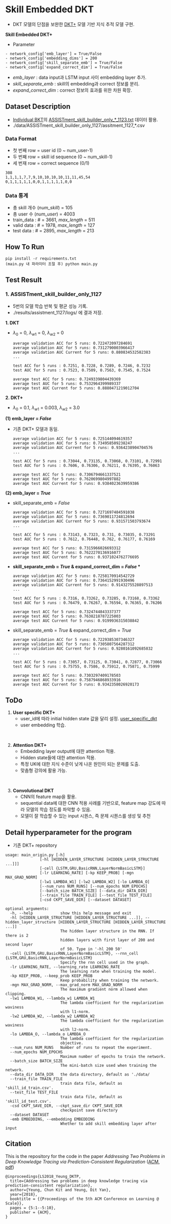 # Skill Embedded DKT

- DKT 모델의 단점을 보완한 [DKT+](https://github.com/ckyeungac/deep-knowledge-tracing-plus) 모델 기반 지식 추적 모델 구현.
 
**Skill Embedded DKT+**

- Parameter

```
- network_config['emb_layer'] = True/False
- network_config['embedding_dims'] = 200
- network_config['skill_separate_emb'] = True/False
- network_config['expand_correct_dim'] = True/False
```

- *emb_layer* : data input과 LSTM input 사이 embedding layer 추가.
- *skill_separate_emb* : skill의 embedding과 correct 정보를 분리.
- *expand_correct_dim* : correct 정보의 효과를 위한 차원 확장.

 
 
## Dataset Description

- [Individual BKT](http://gitlab.tmaxwork.shop/hyperstudy/knowledgetracing/python_kt_unitknowledgetracing/-/tree/individual_bkt)의 [ASSISTment_skill_builder_only_*_1123.txt](http://gitlab.tmaxwork.shop/hyperstudy/knowledgetracing/python_kt_unitknowledgetracing/-/blob/individual_bkt/data/ASSISTment_skill_builder_only_train_1123.txt) 데이터 활용.
- ./data/ASSISTment_skill_builder_only_1127/assitment_1127_*.csv

### Data Format
  - 첫 번째 row = user id (0 ~ num_user-1)
  - 두 번째 row = skill id sequence (0 ~ num_skill-1)
  - 세 번재 row = correct sequence (0/1)

  ```
  308
  1,1,1,1,7,7,9,10,10,10,10,11,11,45,54
  0,1,1,1,1,1,0,0,1,1,1,1,1,0,0
  ```

### Data 통계
  - 총 skill 개수 (*num_skill*) = 105
  - 총 user 수 (*num_user*) = 4003
  - train_data : \# = 3661, *max_length* = 511
  - valid data : \# = 1978, *max_length* = 127
  - test data : \# = 2895, *max_length* = 213


## How To Run

```
pip install -r requirements.txt
(main.py 내 파라미터 조절 후) python main.py
```


## Test Result

### 1. ASSISTment_skill_builder_only_1127

  - 5번의 모델 학습 반복 및 평균 성능 기록.
  - ./results/assistment_1127/logs/ 에 결과 저장.


**1. DKT**

- $\lambda_0$ = 0, $\lambda_{w1}$ = 0, $\lambda_{w2}$ = 0

  ```
  average validation ACC for 5 runs: 0.722472097284691
  average validation AUC for 5 runs: 0.7312790003966417
  average validation AUC Current for 5 runs: 0.880834532582383
  ...

  test ACC for 5 runs : 0.7251, 0.7228, 0.7289, 0.7246, 0.7232
  test AUC for 5 runs : 0.7523, 0.7509, 0.7563, 0.7545, 0.7524

  average test ACC for 5 runs: 0.7249339804439369
  average test AUC for 5 runs: 0.7532964399989337
  average test AUC Current for 5 runs: 0.8880471219012704
  ```


**2. DKT+**

- $\lambda_0$ = 0.1, $\lambda_{w1}$ = 0.003, $\lambda_{w2}$ = 3.0

**(1) emb_layer = *False***

  - 기존 DKT+ 모델과 동일.

    ```
    average validation ACC for 5 runs: 0.725144094619357
    average validation AUC for 5 runs: 0.734958509238247
    average validation AUC Current for 5 runs: 0.9364238904704576
    ...

    test ACC for 5 runs : 0.73044, 0.73135, 0.73068, 0.73101, 0.72991
    test AUC for 5 runs : 0.7606, 0.76306, 0.76211, 0.76395, 0.76063

    average test ACC for 5 runs: 0.7306794661337521
    average test AUC for 5 runs: 0.7620699804997882
    average test AUC Current for 5 runs: 0.9384023639959386
    ```


**(2)  emb_layer = *True***

  - skill_separate_emb = *False*

    ```
    average validation ACC for 5 runs: 0.7271697484591038
    average validation AUC for 5 runs: 0.7369011724812694
    average validation AUC Current for 5 runs: 0.931571503793674
    ...
    
    test ACC for 5 runs : 0.73143, 0.7323, 0.731, 0.73035, 0.73291
    test AUC for 5 runs : 0.7612, 0.76448, 0.762, 0.76177, 0.76169

    average test ACC for 5 runs: 0.7315966026693312
    average test AUC for 5 runs: 0.7622270136916077
    average test AUC Current for 5 runs: 0.9371024762776695
    ```

  - **skill_separate_emb = *True* & expand_correct_dim = *False* \***

    ```
    average validation ACC for 5 runs: 0.7258170914542729
    average validation AUC for 5 runs: 0.7364152991930496
    average validation AUC Current for 5 runs: 0.9143275528897513
    ...
    
    test ACC for 5 runs : 0.7316, 0.73262, 0.73285, 0.73168, 0.73362
    test AUC for 5 runs : 0.76479, 0.76267, 0.76594, 0.76365, 0.76206

    average test ACC for 5 runs: 0.7324744843337377
    average test AUC for 5 runs: 0.7638218787225003
    average test AUC Current for 5 runs: 0.9199936315038842
    ```

  - skill_separate_emb = *True* & expand_correct_dim = *True*

    ```
    average validation ACC for 5 runs: 0.7229385307346327
    average validation AUC for 5 runs: 0.7305807564287312
    average validation AUC Current for 5 runs: 0.9280161092685832
    ...

    test ACC for 5 runs : 0.73057, 0.73125, 0.73041, 0.72877, 0.73066
    test AUC for 5 runs : 0.75755, 0.7586, 0.75912, 0.75871, 0.75999

    average test ACC for 5 runs: 0.7303297409178503
    average test AUC for 5 runs: 0.7587946868933916
    average test AUC Current for 5 runs: 0.9342358026920173
    ```

## ToDo

1. **User specific DKT+**
    - user_id에 따라 initial hidden state 값을 달리 설정. [user_specific_dkt](http://gitlab.tmaxwork.shop/hyperstudy/knowledgetracing/python_kt_unitknowledgetracing/-/tree/user_specific_dkt)
    - user embedding 학습.
<br>

2. **Attention DKT+**
    - Embedding layer output에 대한 attention 적용.
    - Hidden state들에 대한 attention 적용.
    - 특정 UK에 대한 지식 수준이 낮게 나온 원인이 되는 문제를 도출.
    - 맞춤형 강의에 활용 가능.
<br>

3. **Convolutional DKT**
    - CNN의 feature map을 활용.
    - sequential data에 대한 CNN 적용 사례를 기반으로, feature map 강도에 따라 모델의 학습 정도를 파악할 수 있음.
    - 모델이 잘 학습할 수 있는 input 시퀀스, 즉 문제 시퀀스를 생성 및 추천


## Detail hyperparameter for the program

- 기존 DKT+ repository

```
usage: main_origin.py [-h]
               [-hl [HIDDEN_LAYER_STRUCTURE [HIDDEN_LAYER_STRUCTURE ...]]]
               [-cell {LSTM,GRU,BasicRNN,LayerNormBasicLSTM}]
               [-lr LEARNING_RATE] [-kp KEEP_PROB] [-mgn MAX_GRAD_NORM]
               [-lw1 LAMBDA_W1] [-lw2 LAMBDA_W2] [-lo LAMBDA_O]
               [--num_runs NUM_RUNS] [--num_epochs NUM_EPOCHS]
               [--batch_size BATCH_SIZE] [--data_dir DATA_DIR]
               [--train_file TRAIN_FILE] [--test_file TEST_FILE]
               [-csd CKPT_SAVE_DIR] [--dataset DATASET]

optional arguments:
  -h, --help            show this help message and exit
  -hl [HIDDEN_LAYER_STRUCTURE [HIDDEN_LAYER_STRUCTURE ...]], --hidden_layer_structure [HIDDEN_LAYER_STRUCTURE [HIDDEN_LAYER_STRUCTURE ...]]
                        The hidden layer structure in the RNN. If there is 2
                        hidden layers with first layer of 200 and second layer
                        of 50. Type in '-hl 200 50'
  -cell {LSTM,GRU,BasicRNN,LayerNormBasicLSTM}, --rnn_cell {LSTM,GRU,BasicRNN,LayerNormBasicLSTM}
                        Specify the rnn cell used in the graph.
  -lr LEARNING_RATE, --learning_rate LEARNING_RATE
                        The learning rate when training the model.
  -kp KEEP_PROB, --keep_prob KEEP_PROB
                        Keep probability when training the network.
  -mgn MAX_GRAD_NORM, --max_grad_norm MAX_GRAD_NORM
                        The maximum gradient norm allowed when clipping.
  -lw1 LAMBDA_W1, --lambda_w1 LAMBDA_W1
                        The lambda coefficient for the regularization waviness
                        with l1-norm.
  -lw2 LAMBDA_W2, --lambda_w2 LAMBDA_W2
                        The lambda coefficient for the regularization waviness
                        with l2-norm.
  -lo LAMBDA_O, --lambda_o LAMBDA_O
                        The lambda coefficient for the regularization
                        objective.
  --num_runs NUM_RUNS   Number of runs to repeat the experiment.
  --num_epochs NUM_EPOCHS
                        Maximum number of epochs to train the network.
  --batch_size BATCH_SIZE
                        The mini-batch size used when training the network.
  --data_dir DATA_DIR   the data directory, default as './data/
  --train_file TRAIN_FILE
                        train data file, default as 'skill_id_train.csv'.
  --test_file TEST_FILE
                        train data file, default as 'skill_id_test.csv'.
  -csd CKPT_SAVE_DIR, --ckpt_save_dir CKPT_SAVE_DIR
                        checkpoint save directory
  --dataset DATASET
  -emb EMBEDDING, --embedding EMBEDDING
                        Whether to add skill embedding layer after input
```


## Citation

This is the repository for the code in the paper *Addressing Two Problems in Deep Knowledge Tracing via Prediction-Consistent Regularization* ([ACM](https://dl.acm.org/citation.cfm?id=3231647), [pdf](https://arxiv.org/pdf/1806.02180.pdf))

```
@inproceedings{LS2018_Yeung_DKTP,
  title={Addressing two problems in deep knowledge tracing via prediction-consistent regularization},
  author={Yeung, Chun Kit and Yeung, Dit Yan},
  year={2018},
  booktitle = {{Proceedings of the 5th ACM Conference on Learning @ Scale}},
  pages = {5:1--5:10},
  publisher = {ACM},
}
```